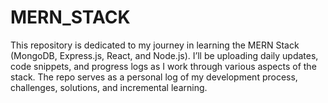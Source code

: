 # MERN_STACK
This repository is dedicated to my journey in learning the MERN Stack (MongoDB, Express.js, React, and Node.js). I’ll be uploading daily updates, code snippets, and progress logs as I work through various aspects of the stack. The repo serves as a personal log of my development process, challenges, solutions, and incremental learning.
